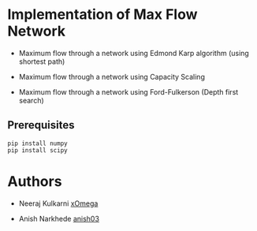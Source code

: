 # Implementation of Max Flow Network

* Maximum flow through a network using Edmond Karp algorithm (using shortest path)

* Maximum flow through a network using Capacity Scaling

* Maximum flow through a network using Ford-Fulkerson (Depth first search)

## Prerequisites

```
pip install numpy
pip install scipy

```

# Authors

* Neeraj Kulkarni [xOmega](https://github.com/xOmega)

* Anish Narkhede [anish03](https://github.com/anish03)
